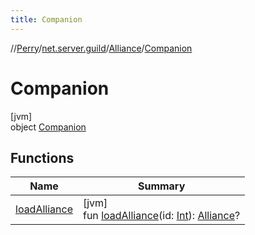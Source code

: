 ```yaml
---
title: Companion
---
```

//[Perry](../../../../index.html)/[net.server.guild](../../index.html)/[Alliance](../index.html)/[Companion](index.html)



# Companion



[jvm]\
object [Companion](index.html)



## Functions


| Name | Summary |
|---|---|
| [loadAlliance](load-alliance.html) | [jvm]<br>fun [loadAlliance](load-alliance.html)(id: [Int](https://kotlinlang.org/api/latest/jvm/stdlib/kotlin/-int/index.html)): [Alliance](../index.html)? |

